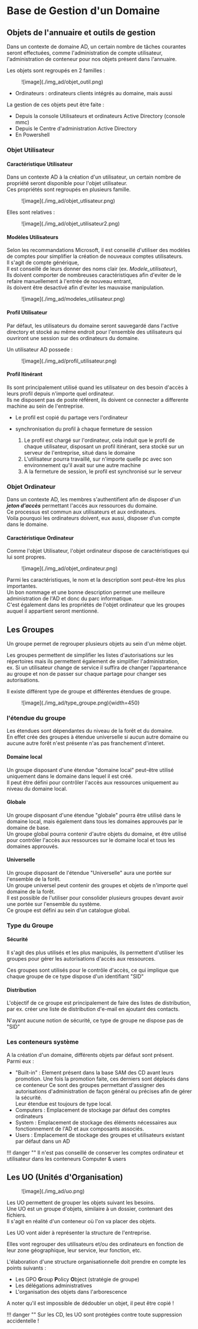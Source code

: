 # Base de Gestion d'un Domaine

## Objets de l'annuaire et outils de gestion

Dans un contexte de domaine AD, un certain nombre de tâches courantes seront effectuées, comme l'administration de compte utilisateur, l'administration de conteneur pour nos objets présent dans l'annuaire.  

Les objets sont regroupés en 2 familles :  

<figure markdown=1>
![image](./img_ad/objet_outil.png)
</figure>

- Ordinateurs : ordinateurs clients intégrés au domaine, mais aussi 

La gestion de ces objets peut être faite :  

- Depuis la console Utilisateurs et ordinateurs Active Directory (console mmc)
- Depuis le Centre d'administration Active Directory
- En Powershell

### Objet Utilisateur

#### Caractéristique Utilisateur

Dans un contexte AD à la création d'un utilisateur, un certain nombre de propriété seront disponible pour l'objet utilisateur.  
Ces propriétés sont regroupés en plusieurs famille.  

<figure markdown=1>
![image](./img_ad/objet_utlisateur.png)
</figure>

Elles sont relatives :  

<figure markdown=1>
![image](./img_ad/objet_utilisateur2.png)
</figure>

#### Modèles Utilisateurs

Selon les recommandations Microsoft, il est conseillé d'utiliser des modèles de comptes pour simplifier la création de nouveaux comptes utilisateurs.  
Il s'agit de compte générique,  
Il est conseillé de leurs donner des noms clair (ex. *Modele_utilisateur*),  
Ils doivent comporter de nombreuses caractéristiques afin d'eviter de le refaire manuellement à l'entrée de nouveau entrant,  
ils doivent être desactivé afin d'eviter les mauvaise manipulation.  

<figure markdown=1>
![image](./img_ad/modeles_utilisateur.png)
</figure>

#### Profil Utilisateur

Par défaut, les utilisateurs du domaine seront sauvegardé dans l'active directory et stocké au même endroit pour l'ensemble des utilisateurs qui ouvriront une session sur des ordinateurs du domaine.  

Un utilisateur AD possede :  

<figure markdown=1>
![image](./img_ad/profil_utilisateur.png)
</figure>

#### Profil Itinérant

Ils sont principalement utilisé quand les utilisateur on des besoin d'accès à leurs profil depuis n'importe quel ordinateur.  
Ils ne disposent pas de poste référent, ils doivent ce connecter a differente machine au sein de l'entreprise.  

- Le profil est copié du partage vers l'ordinateur  
- synchronisation du profil à chaque fermeture de session  

    1. Le profil est chargé sur l'ordinateur, cela induit que le profil de chaque utilisateur, disposant un profil itinérant, sera stocké sur un serveur de l'entreprise, situé dans le domaine
    2. L'utilisateur pourra travaillé, sur n'importe quelle pc avec son environnement qu'il avait sur une autre machine
    3. A la fermeture de session, le profil est synchronisé sur le serveur

### Objet Ordinateur

Dans un contexte AD, les membres s'authentifient afin de disposer d'un ***jeton d'accès*** permettant l'accès aux ressources du domaine.  
Ce processus est commun aux utilisateurs et aux ordinateurs.  
Voila pourquoi les ordinateurs doivent, eux aussi, disposer d'un compte dans le domaine.  

#### Caractéristique Ordinateur

Comme l'objet Utilisateur, l'objet ordinateur dispose de caractéristiques qui lui sont propres.  

<figure markdown=1>
![image](./img_ad/objet_ordinateur.png)
</figure>

Parmi les caractéristiques, le nom et la description sont peut-être les plus importantes.  
Un bon nommage et une bonne description permet une meilleure administration de l'AD et donc du parc informatique.  
C'est également dans les propriétés de l'objet ordinateur que les groupes auquel il appartient seront mentionné.  

## Les Groupes

Un groupe permet de regrouper plusieurs objets au sein d'un même objet.  

Les groupes permettent de simplifier les listes d'autorisations sur les répertoires mais ils permettent également de simplifier l'administration,  
ex. Si un utilisateur change de service il suffira de changer l'appartenance au groupe et non de passer sur chaque partage pour changer ses autorisations.  

Il existe différent type de groupe et différentes étendues de groupe.  

<figure markdown=1>
![image](./img_ad/type_groupe.png){width=450}
</figure>

### l'étendue du groupe

Les étendues sont dépendantes du niveau de la forêt et du domaine.  
En effet crée des groupes à étendue universelle si aucun autre domaine ou aucune autre forêt n'est présente n'as pas franchement d'interet.  

#### Domaine local

Un groupe disposant d'une étendue "domaine local" peut-être utilisé uniquement dans le domaine dans lequel il est créé.  
Il peut être défini pour contrôler l'accès aux ressources uniquement au niveau du domaine local.  

#### Globale

Un groupe disposant d'une étendue "globale" pourra être utilisé dans le domaine local, mais également dans tous les domaines approuvés par le domaine de base.  
Un groupe global pourra contenir d'autre objets du domaine, et être utilisé pour contrôler l'accès aux ressources sur le domaine local et tous les domaines approuvés.  

#### Universelle

Un groupe disposant de l'étendue "Universelle" aura une portée sur l'ensemble de la forêt.  
Un groupe universel peut contenir des groupes et objets de n'importe quel domaine de la forêt.  
Il est possible de l'utiliser pour consolider plusieurs groupes devant avoir une portée sur l'ensemble du système.  
Ce groupe est défini au sein d'un catalogue global.  

### Type du Groupe

#### Sécurité

Il s'agit des plus utilisés et les plus manipulés, ils permettent d'utiliser les groupes pour gérer les autorisations d'accès aux ressources.  

Ces groupes sont utilisés pour le contrôle d'accès, ce qui implique que chaque groupe de ce type dispose d'un identifiant "SID"

#### Distribution

L'objectif de ce groupe est principalement de faire des listes de distribution, par ex. créer une liste de distribution d'e-mail en ajoutant des contacts.  

N'ayant aucune notion de sécurité, ce type de groupe ne dispose pas de "SID"  

### Les conteneurs système

A la création d'un domaine, différents objets par défaut sont présent.  
Parmi eux :  

- "Built-in" : Element présent dans la base SAM des CD avant leurs promotion. Une fois la promotion faite, ces derniers sont déplacés dans ce conteneur
               Ce sont des groupes permettant d'assigner des autorisations d'administration de façon général ou précises afin de gérer la sécurité.  
               Leur étendue est toujours de type local.  
- Computers : Emplacement de stockage par défaut des comptes ordinateurs
- System : Emplacement de stockage des éléments nécessaires aux fonctionnement de l'AD et aux composants associés.
- Users : Emplacement de stockage des groupes et utilisateurs existant par défaut dans un AD

!!! danger ""
    Il n'est pas conseillé de conserver les comptes ordinateur et utilisateur dans les conteneurs Computer & users

## Les UO (Unités d'Organisation)

<figure markdown=1>
![image](./img_ad/uo.png)
</figure>

Les UO permettent de grouper les objets suivant les besoins.  
Une UO est un groupe d'objets, similaire à un dossier, contenant des fichiers.  
Il s'agit en réalité d'un conteneur où l'on va placer des objets.  

Les UO vont aider à représenter la structure de l'entreprise.  

Elles vont regrouper des utilisateurs et/ou des ordinateurs en fonction de leur zone géographique, leur service, leur fonction, etc.  

L'élaboration d'une structure organisationnelle doit prendre en compte les points suivants :  

- Les GPO **G**roup **P**olicy **O**bject (stratégie de groupe)
- Les délégations administratives
- L'organisation des objets dans l'arborescence

A noter qu'il est impossible de dédoubler un objet, il peut être copié !

!!! danger ""
    Sur les CD, les UO sont protégées contre toute suppression accidentelle !